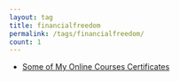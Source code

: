 ```yaml
---
layout: tag
title: financialfreedom
permalink: /tags/financialfreedom/
count: 1
---
```


- [Some of My Online Courses Certificates](https://samirpaulb.github.io/blog-jekyll/posts/some-of-my-online-courses-certificates/)
